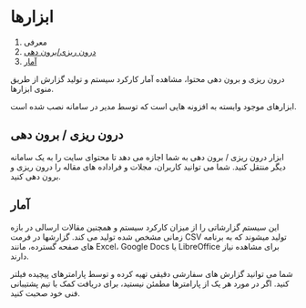 # ابزارها

1. معرفی
2. [درون ریزی/برون دهی](tools.md#import-export)
3. [آمار](tools.md#statistics)

درون ریزی و برون دهی محتوا، مشاهده آمار کارکرد سیستم و تولید گزارش از  طریق منوی ابزارها.

ابزارهای موجود وابسته به افزونه هایی است که توسط مدیر در سامانه نصب شده است.

## <a name="import-export"> </a> درون ریزی / برون دهی

ابزار درون ریزی / برون دهی به شما اجازه می دهد تا محتوای سایت را به یک سامانه دیگر منتقل کنید. شما می توانید کاربران، مجلات و فراداده های مقاله را درون ریزی و برون دهی کنید.

## <a name="statistics"> </a> آمار

این سیستم گزارشاتی را از میزان کارکرد سیستم و همچنین مقالات ارسالی در بازه زمانی مشخص شده تولید می کند. گزارشها در فرمت CSV تولید میشوند که به برنامه های صفحه گسترده، مانند Excel، Google Docs یا LibreOffice برای مشاهده نیاز دارند.

شما می توانید گزارش های سفارشی دقیقی تهیه کرده و توسط پارامترهای پیچیده فیلتر کنید. اگر در مورد هر یک از پارامترها مطمئن نیستید، برای دریافت کمک با تیم پشتیبانی فنی خود صحبت کنید.